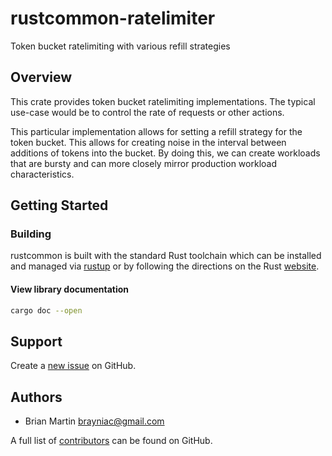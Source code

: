 # rustcommon-ratelimiter

Token bucket ratelimiting with various refill strategies

## Overview

This crate provides token bucket ratelimiting implementations. The typical
use-case would be to control the rate of requests or other actions.

This particular implementation allows for setting a refill strategy for the
token bucket. This allows for creating noise in the interval between additions
of tokens into the bucket. By doing this, we can create workloads that are
bursty and can more closely mirror production workload characteristics.

## Getting Started

### Building

rustcommon is built with the standard Rust toolchain which can be installed and
managed via [rustup](https://rustup.rs) or by following the directions on the
Rust [website](https://www.rust-lang.org/).

#### View library documentation
```bash
cargo doc --open
```

## Support

Create a [new issue](https://github.com/pelikan-io/rustcommon/issues/new) on GitHub.

## Authors

* Brian Martin <brayniac@gmail.com>

A full list of [contributors] can be found on GitHub.

[contributors]: https://github.com/pelikan-io/rustcommon/graphs/contributors?type=a
